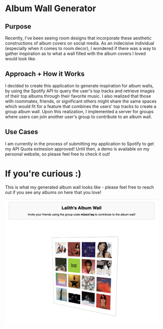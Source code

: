# Album Wall Generator

## Purpose

Recently, I've been seeing room designs that incorporate these aesthetic constructions of album covers on social media. As an indecisive individual (especially when it comes to
room decor), I wondered if there was a way to gather inspiration as to what a wall filled with the album covers I loved would look like.

## Approach + How it Works

I decided to create this application to generate inspiration for album walls, by using the Spotify API to query the user's top tracks and retrieve images of their top albums through their favorite music. I also realized that those with roommates, friends, or significant others might share the same spaces which would fit for a feature that combines the users' top tracks to create a group album wall. Upon this realization, I implemented a server for groups where users can join another user's group to contribute to an album wall. 

## Use Cases

I am currently in the process of submitting my application to Spotify to get my API Quota extnesion approved! Until then, a demo is available on my personal website, so please feel free to check it out!

# If you're curious :)

This is what my generated album wall looks like - please feel free to reach out if you see any albums on here that you love!

![Lalith's Album Wall](client/playlist_generator/public/album2.png)



